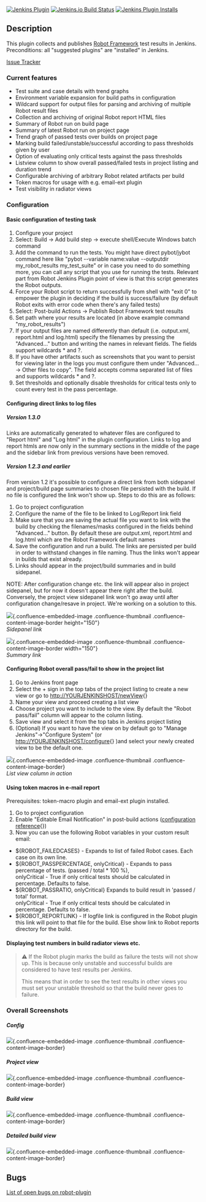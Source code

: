 [![Jenkins Plugin](https://img.shields.io/jenkins/plugin/v/robot.svg)](https://plugins.jenkins.io/robot)
[![Jenkins.io Build Status](https://ci.jenkins.io/buildStatus/icon?job=Plugins%2Frobot-plugin%2Fmaster)](https://ci.jenkins.io/job/Plugins/job/robot-plugin/job/master/)
[![Jenkins Plugin Installs](https://img.shields.io/jenkins/plugin/i/robot.svg?color=blue)](https://plugins.jenkins.io/robot)  

## Description

This plugin collects and publishes [Robot
Framework](http://robotframework.org/ "Robot Framework Home")
test results in Jenkins.  
Preconditions: all "suggested plugins" are "installed" in Jenkins.

[Issue
Tracker](https://issues.jenkins-ci.org/issues/?jql=project+%3D+JENKINS+AND+component+%3D+robot-plugin)

### Current features

-   Test suite and case details with trend graphs
-   Environment variable expansion for build paths in configuration
-   Wildcard support for output files for parsing and archiving of
    multiple Robot result files
-   Collection and archiving of original Robot report HTML files
-   Summary of Robot run on build page
-   Summary of latest Robot run on project page
-   Trend graph of passed tests over builds on project page
-   Marking build failed/unstable/successful according to pass
    thresholds given by user
-   Option of evaluating only critical tests against the pass thresholds
-   Listview column to show overall passed/failed tests in project
    listing and duration trend
-   Configurable archiving of arbitrary Robot related artifacts per
    build 
-   Token macros for usage with e.g. email-ext plugin
-   Test visibility in radiator views

### Configuration

#### Basic configuration of testing task

1.  Configure your project
2.  Select: Build -\> Add build step -\> execute shell/Execute Windows
    batch command
3.  Add the command to run the tests. You might have direct pybot/jybot
    command here like "pybot --variable name:value --outputdir
    my\_robot\_results my\_test\_suite" or in case you need to do
    something more, you can call any script that you use for running the
    tests. Relevant part from Robot Jenkins Plugin point of view is that
    this script generates the Robot outputs.
4.  Force your Robot script to return successfully from shell with "exit
    0" to empower the plugin in deciding if the build is success/failure
    (by default Robot exits with error code when there's any failed
    tests)
5.  Select: Post-build Actions -\> Publish Robot Framework test results
6.  Set path where your results are located (in above example command
    "my\_robot\_results")
7.  If your output files are named differently than default (i.e.
    output.xml, report.html and log.html) specify the filenames by
    pressing the "Advanced..." button and writing the names in relevant
    fields. The fields support wildcards \* and ?.
8.  If you have other artifacts such as screenshots that you want to
    persist for viewing later in the logs you must configure them under
    "Advanced... -\> Other files to copy". The field accepts comma
    separated list of files and supports wildcards \* and ?.
9.  Set thresholds and optionally disable thresholds for critical tests
    only to count every test in the pass percentage.

#### Configuring direct links to log files

##### Version 1.3.0

Links are automatically generated to whatever files are configured to
"Report html" and "Log html" in the plugin configuration. Links to log
and report htmls are now only in the summary sections in the middle of
the page and the sidebar link from previous versions have been removed.

##### Version 1.2.3 and earlier

From version 1.2 it's possible to configure a direct link from both
sidepanel and project/build page summaries to chosen file persisted with
the build. If no file is configured the link won't show up. Steps to do
this are as follows:

1.  Go to project configuration
2.  Configure the name of the file to be linked to Log/Report link field
3.  Make sure that you are saving the actual file you want to link with
    the build by checking the filenames/masks configured in the fields
    behind "Advanced..." button. By default these are output.xml,
    report.html and log.html which are the Robot Framework default names
4.  Save the configuration and run a build. The links are persisted per
    build in order to withstand changes in file naming. Thus the links
    won't appear in builds that exist already.
5.  Links should appear in the project/build summaries and in build
    sidepanel.

NOTE: After configuration change etc. the link will appear also in
project sidepanel, but for now it doesn't appear there right after the
build. Conversely, the project view sidepanel link won't go away until
after configuration change/resave in project. We're working on a
solution to this.

![](images/loghtml_sidepanel.png){.confluence-embedded-image
.confluence-thumbnail .confluence-content-image-border height="150"}  
*Sidepanel link*

![](images/robo_loglink_projectpage.png){.confluence-embedded-image
.confluence-thumbnail .confluence-content-image-border width="150"}  
*Summary link*

#### Configuring Robot overall pass/fail to show in the project list

1.  Go to Jenkins front page
2.  Select the + sign in the top tabs of the project listing to create a
    new view or go to
    [http://YOURJENKINSHOST/newView](http://yourjenkinshost/newView){}
3.  Name your view and proceed creating a list view
4.  Choose project you want to include to the view. By default the
    "Robot pass/fail" column will appear to the column listing.
5.  Save view and select it from the top tabs in Jenkins project listing
6.  (Optional) If you want to have the view on by default go to "Manage
    Jenkins"-\>"Configure System" (or
    [http://YOURJENKINSHOST/configure](http://yourjenkinshost/configure){}
    )and select your newly created view to be the default one.

![](images/robot_view_column.png){.confluence-embedded-image
.confluence-thumbnail .confluence-content-image-border}  
*List view column in action*

#### Using token macros in e-mail report

Prerequisites: token-macro plugin and email-ext plugin installed.

1.  Go to project configuration
2.  Enable "Editable Email Notification" in post-build actions
    ([configuration
    reference](https://wiki.jenkins-ci.org/display/JENKINS/Email-ext+plugin){})
3.  Now you can use the following Robot variables in your custom result
    email:

-   ${ROBOT\_FAILEDCASES} - Expands to list of failed Robot cases. Each
    case on its own line.
-   ${ROBOT\_PASSPERCENTAGE, onlyCritical} - Expands to pass percentage
    of tests. (passed / total \* 100 %),  
    onlyCritical - True if only critical tests should be calculated in
    percentage. Defaults to false.
-   ${ROBOT\_PASSRATIO, onlyCritical} Expands to build result in 'passed
    / total' format.  
    onlyCritical - True if only critical tests should be calculated in
    percentage. Defaults to false.
-   ${ROBOT\_REPORTLINK} - If logfile link is configured in the Robot
    plugin this link will point to that file for the build. Else show
    link to Robot reports directory for the build.

#### Displaying test numbers in build radiator views etc.

> :warning: If the Robot plugin marks the build as failure the tests will not show
up. This is because only unstable and successful builds are considered
to have test results per Jenkins.
>
>This means that in order to see the test results in other views you must
set your unstable threshold so that the build never goes to failure.

### Overall Screenshots

##### Config

![](images/config1.png){.confluence-embedded-image
.confluence-thumbnail .confluence-content-image-border}

##### Project view

![](images/project_page.png){.confluence-embedded-image
.confluence-thumbnail .confluence-content-image-border}

##### Build view

![](images/build_page.png){.confluence-embedded-image
.confluence-thumbnail .confluence-content-image-border}

##### Detailed build view

![](images/detailed.png){.confluence-embedded-image
.confluence-thumbnail .confluence-content-image-border}

## Bugs

[List of open bugs on
robot-plugin](https://issues.jenkins-ci.org/issues/?jql=component%20%3D%20robot-plugin%20AND%20resolution%20is%20EMPTY%20ORDER%20BY%20updated%20DESC)